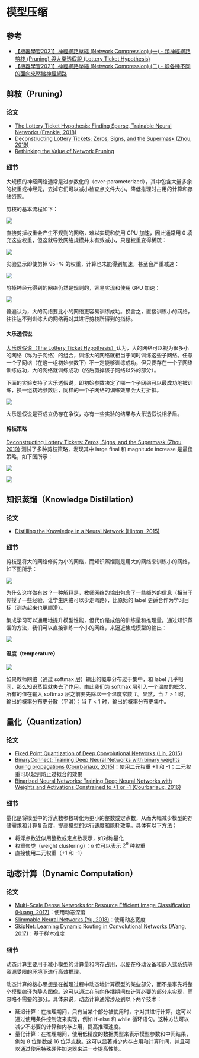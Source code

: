 # 模型压缩

## 参考

* [【機器學習2021】神經網路壓縮 (Network Compression) (一) - 類神經網路剪枝 (Pruning) 與大樂透假說 (Lottery Ticket Hypothesis)](https://www.youtube.com/watch?v=gmsMY5kc-zw&list=PLJV_el3uVTsMhtt7_Y6sgTHGHp1Vb2P2J&index=36)
* [【機器學習2021】神經網路壓縮 (Network Compression) (二) - 從各種不同的面向來壓縮神經網路](https://www.youtube.com/watch?v=gmsMY5kc-zw&list=PLJV_el3uVTsMhtt7_Y6sgTHGHp1Vb2P2J&index=37)

## 剪枝（Pruning）

### 论文

* [The Lottery Ticket Hypothesis: Finding Sparse, Trainable Neural Networks (Frankle, 2018)](https://arxiv.org/abs/1803.03635)
* [Deconstructing Lottery Tickets: Zeros, Signs, and the Supermask (Zhou, 2019)](https://arxiv.org/abs/1905.01067)
* [Rethinking the Value of Network Pruning](https://arxiv.org/abs/1810.05270)

### 细节

大规模的神经网络通常是过参数化的（over-parameterized），其中包含大量多余的权重或神经元，去掉它们可以减小检查点文件大小，降低推理时占用的计算和存储资源。

剪枝的基本流程如下：

![](https://s2.loli.net/2023/02/23/M71pkQ43PnjRzlC.png)

直接剪掉权重会产生不规则的网络，难以实现和使用 GPU 加速，因此通常用 0 填充这些权重，但这就导致网络规模并未有效减小，只是权重变得稀疏：

![](https://s2.loli.net/2023/02/23/ebP8TmaHizKVxup.png)

实验显示即使剪掉 95+% 的权重，计算也未能得到加速，甚至会严重减速：

![](https://s2.loli.net/2023/02/23/OjIKqvrDxS95AaE.png)

剪掉神经元得到的网络仍然是规则的，容易实现和使用 GPU 加速：

![](https://s2.loli.net/2023/02/23/FMu3woNkR2piced.png)

普遍认为，大的网络要比小的网络更容易训练成功。换言之，直接训练小的网络，往往达不到训练大的网络再对其进行剪枝所得到的指标。

#### 大乐透假说

[大乐透假说（The Lottery Ticket Hypothesis）](https://arxiv.org/abs/1803.03635)认为，大的网络可以视为很多小的网络（称为子网络）的组合，训练大的网络就相当于同时训练这些子网络。任意一个子网络（在这一组初始参数下）不一定能够训练成功，但只要存在一个子网络训练成功，大的网络就训练成功（然后剪掉该子网络以外的部分）。

下面的实验支持了大乐透假说，即初始参数决定了哪一个子网络可以最成功地被训练，换一组初始参数后，同样的一个子网络的训练效果会大打折扣。

![](https://s2.loli.net/2023/02/24/z8N6GVrg45JuchY.png)

大乐透假说是否成立仍存在争议，亦有一些实验的结果与大乐透假说相矛盾。

#### 剪枝策略

[Deconstructing Lottery Tickets: Zeros, Signs, and the Supermask (Zhou, 2019)](https://arxiv.org/abs/1905.01067) 测试了多种剪枝策略，发现其中 large final 和 magnitude increase 是最佳策略，如下图所示：

![](https://s2.loli.net/2023/02/24/4s6vtu7IVAi38y5.png)

![](https://s2.loli.net/2023/02/24/ThgnSNeE2ZrJyY1.png)

## 知识蒸馏（Knowledge Distillation）

### 论文

* [Distilling the Knowledge in a Neural Network (Hinton, 2015)](https://arxiv.org/abs/1503.02531)

### 细节

剪枝是将大的网络修剪为小的网络，而知识蒸馏则是用大的网络来训练小的网络，如下图所示：

![](https://s2.loli.net/2023/02/24/pFeKBEPjfRNYo3G.png)

为什么这样做有效？一种解释是，教师网络的输出包含了一些额外的信息（相当于传授了一些经验，让学生网络可以少走弯路），比原始的 label 更适合作为学习目标（训练起来也更顺滑）。

集成学习可以通用地提升模型性能，但代价是成倍的训练量和推理量。通过知识蒸馏的方法，我们可以直接训练一个小的网络，来逼近集成模型的输出：

![](https://s2.loli.net/2023/02/24/szqfuOvbAEBdJcr.png)

#### 温度（temperature）

![](https://s2.loli.net/2023/02/24/iSdZOlQAy621Bxg.png)

如果教师网络（通过 softmax 层）输出的概率分布过于集中，和 label 几乎相同，那么知识蒸馏就失去了作用。由此我们为 softmax 层引入一个温度的概念，所有的值在输入 softmax 层之前要先除以一个温度常数 $T$。显然，当 $T>1$ 时，输出的概率分布更分散（平滑）；当 $T<1$ 时，输出的概率分布更集中。

## 量化（Quantization）

### 论文

* [Fixed Point Quantization of Deep Convolutional Networks (Lin, 2015)](https://arxiv.org/abs/1511.06393)
* [BinaryConnect: Training Deep Neural Networks with binary weights during propagations (Courbariaux, 2015)](https://arxiv.org/abs/1511.00363)：使用二元权重 +1 和 -1；二元权重可以起到防止过拟合的效果
* [Binarized Neural Networks: Training Deep Neural Networks with Weights and Activations Constrained to +1 or -1 (Courbariaux, 2016)](https://arxiv.org/abs/1602.02830)

### 细节

量化是将模型中的浮点数参数转化为更小的整数或定点数，从而大幅减少模型的存储需求和计算复杂度，提高模型的运行速度和能耗效率。具体有以下方法：

* 将浮点数近似用整数或定点数表示，如对称量化
* 权重聚类（weight clustering）：$n$ 位可以表示 $2^n$ 种权重
* 直接使用二元权重（+1 和 -1）

## 动态计算（Dynamic Computation）
 
### 论文

* [Multi-Scale Dense Networks for Resource Efficient Image Classification (Huang, 2017)](https://arxiv.org/abs/1703.09844)：使用动态深度
* [Slimmable Neural Networks (Yu, 2018)](https://arxiv.org/abs/1812.08928)：使用动态宽度
* [SkipNet: Learning Dynamic Routing in Convolutional Networks (Wang, 2017)](https://arxiv.org/abs/1711.09485)：基于样本难度
 
### 细节

动态计算主要用于减小模型的计算量和内存占用，以便在移动设备和嵌入式系统等资源受限的环境下进行高效推理。

动态计算的核心思想是在推理过程中动态地计算模型的某些部分，而不是事先将整个模型编译为静态图像。这可以通过在前向传播期间仅计算必要的部分来实现，而忽略不需要的部分。具体来说，动态计算通常涉及到以下两个技术：

* 延迟计算：在推理期间，只有当某个部分被使用时，才对其进行计算。这可以通过使用条件控制流来实现，例如 if-else 和 while 循环语句。这种方法可以减少不必要的计算和内存占用，提高推理速度。
* 量化计算：在推理期间，使用低精度的数据类型来表示模型参数和中间结果，例如 8 位整数或 16 位浮点数。这可以显著减少内存占用和计算时间，并且可以通过使用特殊硬件加速器来进一步提高性能。
